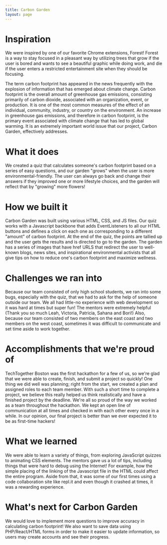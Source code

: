 ```yaml
---
title: Carbon Garden
layout: page
---
```

# Inspiration
We were inspired by one of our favorite Chrome extensions, Forest! Forest is a way to stay focused in a pleasant way by utilizing trees that grow if the user is bored and wants to see a beautiful graphic while doing work, and die if the user enters a restricted entertainment site when they should be focusing.

The term carbon footprint has appeared in the news frequently with the explosion of information that has emerged about climate change. Carbon footprint is the overall amount of greenhouse gas emissions, consisting primarily of carbon dioxide, associated with an organization, event, or production. It is one of the most common measures of the effect of an individual, community, industry, or country on the environment. An increase in greenhouse gas emissions, and therefore in carbon footprint, is the primary event associated with climate change that has led to global warming. It is an extremely important world issue that our project, Carbon Garden, effectively addresses.

# What it does
We created a quiz that calculates someone's carbon footprint based on a series of easy questions, and our garden "grows" when the user is more environmental-friendly. The user can always go back and change their answers if they improved one or more lifestyle choices, and the garden will reflect that by "growing" more flowers!

# How we built it
Carbon Garden was built using various HTML, CSS, and JS files. Our quiz works with a Javascript backbone that adds EventListeners to all our HTML buttons and defines a click on each one as corresponding to a different "amount" of carbon footprint. At the end of the quiz, the points are tallied up and the user gets the results and is directed to go to the garden. The garden has a series of images that have href URLS that redirect the user to well-known blogs, news sites, and inspirational environmental activists that all give tips on how to reduce one's carbon footprint and maximize wellness.

# Challenges we ran into
Because our team consisted of only high school students, we ran into some bugs, especially with the quiz, that we had to ask for the help of someone outside our team. We all had little-no experience with web development so it was hard at times but super fun! The mentors were extremely helpful (Thank you so much Leah, Victoria, Patricia, Sahana and Bori!) Also, because our team consisted of two members on the east coast and two members on the west coast, sometimes it was difficult to communicate and set time aside to work together.

# Accomplishments that we're proud of
TechTogether Boston was the first hackathon for a few of us, so we're glad that we were able to create, finish, and submit a project so quickly! One thing we did well was planning; right from the start, we created a plan and assigned roles to each team member. With such a short time to complete a project, we believe this really helped us think realistically and have a finished project by the deadline. We're all so proud of the way we worked as a team throughout the hackathon. We kept an open line of communication at all times and checked in with each other every once in a while. In our opinion, our final project is better than we ever expected it to be as first-time hackers!

# What we learned
We were able to learn a variety of things, from exploring JavaScript quizzes to animating CSS elements. The mentors gave us a lot of tips, including things that were hard to debug using the Internet! For example, how the simple placing of the linking of the Javascript file in the HTML could affect the entire program. Aside from that, it was some of our first times using a code collaboration site like repl.it and even though it crashed at times, it was a rewarding experience.

# What's next for Carbon Garden
We would love to implement more questions to improve accuracy in calculating carbon footprint! We also want to save data using PHP/React/HTML forms in order to make it easier to update information, so users may create accounts and see their progress.
